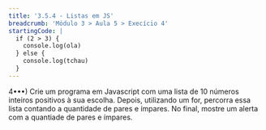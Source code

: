 ```yaml
---
title: '3.5.4 - Listas em JS'
breadcrumb: 'Módulo 3 > Aula 5 > Execício 4'
startingCode: | 
  if (2 > 3) {
    console.log(ola)
  } else {
    console.log(tchau)
  }
---
```


4•••) Crie um programa em Javascript com uma lista de 10 números inteiros positivos à sua escolha. Depois, utilizando um for, percorra essa lista contando a quantidade de pares e ímpares. No final, mostre um alerta com a quantiade de pares e ímpares.
